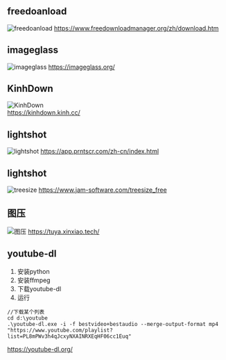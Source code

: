 ## freedoanload 
![freedoanload](https://www.freedownloadmanager.org/public/img/screen_win.png)
https://www.freedownloadmanager.org/zh/download.htm

## imageglass
![imageglass](https://img3.appinn.net/images/201908/imageglass.jpg!o)
https://imageglass.org/


## KinhDown
![KinhDown](https://user-images.githubusercontent.com/8761991/98376473-838dab80-207e-11eb-9a28-b25dcb38d3b3.png)  
https://kinhdown.kinh.cc/


## lightshot
![lightshot](https://st.prntscr.com/2020/08/01/0537/img/media-screen-1.jpg)
https://app.prntscr.com/zh-cn/index.html 

## lightshot
![treesize](https://www.jam-software.com/sites/default/files/styles/max_2600x2600/public/2019-03/TS_Free-Startscreen_EN_0.png?itok=gFYOdsTZ)
https://www.jam-software.com/treesize_free

## 图压
![图压](https://tuya.xinxiao.tech/assets/tuya-interface.png?rv=8)
https://tuya.xinxiao.tech/

## youtube-dl
1. 安装python
2. 安装ffmpeg
3. 下载youtube-dl
4. 运行
```
//下载某个列表
cd d:\youtube
.\youtube-dl.exe -i -f bestvideo+bestaudio --merge-output-format mp4  "https://www.youtube.com/playlist?list=PL8mPWv3h4qJcxyNXAINRXEqHF06cc1Euq"
```
https://youtube-dl.org/

